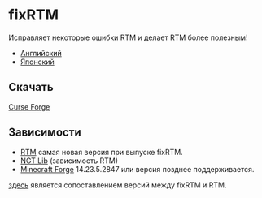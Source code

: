 # fixRTM

Исправляет некоторые ошибки RTM и делает RTM более полезным!

- [Английский](README.en.md)
- [Японский](README.md)

## Скачать

[Curse Forge](https://www.curseforge.com/minecraft/mc-mods/fixrtm)

## Зависимости

- [RTM](https://www.curseforge.com/minecraft/mc-mods/realtrainmod) самая новая версия при выпуске fixRTM.
- [NGT Lib](https://www.curseforge.com/minecraft/mc-mods/ngtlib) (зависимость RTM)
- [Minecraft Forge](https://files.minecraftforge.net/maven/net/minecraftforge/forge/index_1.12.2.html) 14.23.5.2847 или версия позднее поддерживается.

[здесь](version-map.md) является сопоставлением версий между fixRTM и RTM.
